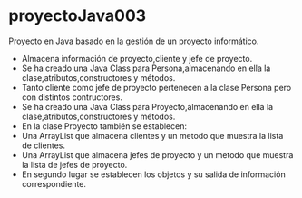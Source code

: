 # proyectoJava003
Proyecto en Java basado en la gestión de un proyecto informático.

 * Almacena información de proyecto,cliente y jefe de proyecto.
 * Se ha creado una Java Class para Persona,almacenando en ella la clase,atributos,constructores y métodos.
 * Tanto cliente como jefe de proyecto pertenecen a la clase Persona pero con distintos contructores.
 * Se ha creado una Java Class para Proyecto,almacenando en ella la clase,atributos,constructores y métodos.
 * En la clase Proyecto también se establecen:
 * Una ArrayList que almacena clientes y un metodo que muestra la lista de clientes.
 * Una ArrayList que almacena jefes de proyecto  y un metodo que muestra la lista de jefes de proyecto.
 * En segundo lugar se establecen los objetos y su salida de información correspondiente.

